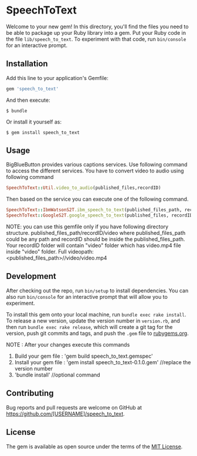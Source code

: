 # SpeechToText

Welcome to your new gem! In this directory, you'll find the files you need to be able to package up your Ruby library into a gem. Put your Ruby code in the file `lib/speech_to_text`. To experiment with that code, run `bin/console` for an interactive prompt.


## Installation

Add this line to your application's Gemfile:

```ruby
gem 'speech_to_text'
```

And then execute:

    $ bundle

Or install it yourself as:

    $ gem install speech_to_text

## Usage
BigBlueButton provides various captions services.
Use following command to access the different services.
You have to convert video to audio using following command
```ruby
SpeechToText::Util.video_to_audio(published_files,recordID)
```
Then based on the service you can execute one of the following command.

```ruby
SpeechToText::IbmWatsonS2T.ibm_speech_to_text(published_files_path, recordID, apikey)
SpeechToText::GoogleS2T.google_speech_to_text(published_files, recordID, auth_file, bucket_name)
```

NOTE:
you can use this gemfile only if you have following directory structure.
published_files_path/recordID/video
where published_files_path could be any path
and recordID should be inside the published_files_path.
Your recordID folder will contain "video" folder which has video.mp4 file inside "video" folder.
Full videopath: <published_files_path>/<recordID>/video/video.mp4

## Development

After checking out the repo, run `bin/setup` to install dependencies. You can also run `bin/console` for an interactive prompt that will allow you to experiment.

To install this gem onto your local machine, run `bundle exec rake install`. To release a new version, update the version number in `version.rb`, and then run `bundle exec rake release`, which will create a git tag for the version, push git commits and tags, and push the `.gem` file to [rubygems.org](https://rubygems.org).

NOTE : After your changes execute this commands
1. Build your gem file : 'gem build speech_to_text.gemspec'
2. Install your gem file : 'gem install speech_to_text-0.1.0.gem'                  //replace the version number
3. 'bundle install'                                                             //optional command

## Contributing

Bug reports and pull requests are welcome on GitHub at https://github.com/[USERNAME]/speech_to_text.

## License

The gem is available as open source under the terms of the [MIT License](https://opensource.org/licenses/MIT).
